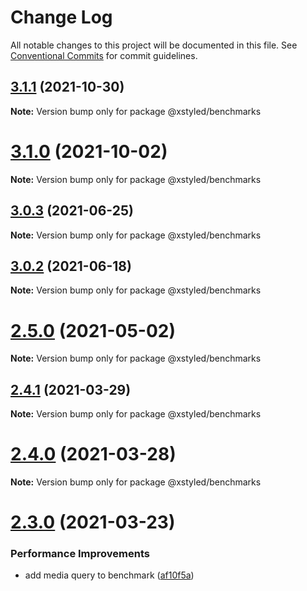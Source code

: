 # Change Log

All notable changes to this project will be documented in this file.
See [Conventional Commits](https://conventionalcommits.org) for commit guidelines.

## [3.1.1](https://github.com/gregberge/xstyled/compare/v3.1.0...v3.1.1) (2021-10-30)

**Note:** Version bump only for package @xstyled/benchmarks





# [3.1.0](https://github.com/gregberge/xstyled/compare/v3.0.3...v3.1.0) (2021-10-02)

**Note:** Version bump only for package @xstyled/benchmarks





## [3.0.3](https://github.com/gregberge/xstyled/compare/v3.0.2...v3.0.3) (2021-06-25)

**Note:** Version bump only for package @xstyled/benchmarks





## [3.0.2](https://github.com/gregberge/xstyled/compare/v3.0.1...v3.0.2) (2021-06-18)

**Note:** Version bump only for package @xstyled/benchmarks





# [2.5.0](https://github.com/gregberge/xstyled/compare/v2.4.1...v2.5.0) (2021-05-02)

**Note:** Version bump only for package @xstyled/benchmarks





## [2.4.1](https://github.com/gregberge/xstyled/compare/v2.4.0...v2.4.1) (2021-03-29)

**Note:** Version bump only for package @xstyled/benchmarks





# [2.4.0](https://github.com/gregberge/xstyled/compare/v2.3.0...v2.4.0) (2021-03-28)

**Note:** Version bump only for package @xstyled/benchmarks





# [2.3.0](https://github.com/gregberge/xstyled/compare/v2.2.3...v2.3.0) (2021-03-23)


### Performance Improvements

* add media query to benchmark ([af10f5a](https://github.com/gregberge/xstyled/commit/af10f5abcdea00cd06396360c9bb696541b73e28))
